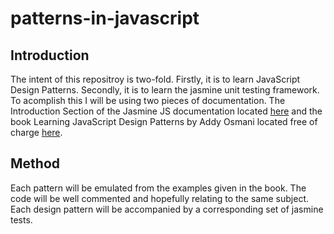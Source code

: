 # patterns-in-javascript
## Introduction
The intent of this repositroy is two-fold. Firstly, it is to learn JavaScript Design Patterns. Secondly, it is to learn the jasmine unit testing framework. To acomplish this I will be using two pieces of documentation. The Introduction Section of the Jasmine JS documentation located [here](http://jasmine.github.io/2.4/introduction.html "Jasmine Documentation") and the book Learning JavaScript Design Patterns by Addy Osmani located free of charge [here](https://addyosmani.com/resources/essentialjsdesignpatterns/book/ "JavaScript Design Patterns").

## Method
Each pattern will be emulated from the examples given in the book. The code will be well commented and hopefully relating to the same subject. Each design pattern will be accompanied by a corresponding set of jasmine tests.  

